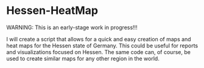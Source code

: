 # Hessen-HeatMap

WARNING: This is an early-stage work in progress!!!

I will create a script that allows for a quick and easy creation of maps and heat maps for the Hessen state of Germany.
This could be useful for reports and visualizations focused on Hessen.
The same code can, of course, be used to create similar maps for any other region in the world.
